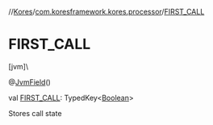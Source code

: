 //[Kores](../../index.md)/[com.koresframework.kores.processor](index.md)/[FIRST_CALL](-f-i-r-s-t_-c-a-l-l.md)

# FIRST_CALL

[jvm]\

@[JvmField](https://kotlinlang.org/api/latest/jvm/stdlib/kotlin.jvm/-jvm-field/index.html)()

val [FIRST_CALL](-f-i-r-s-t_-c-a-l-l.md): TypedKey<[Boolean](https://kotlinlang.org/api/latest/jvm/stdlib/kotlin/-boolean/index.html)>

Stores call state
